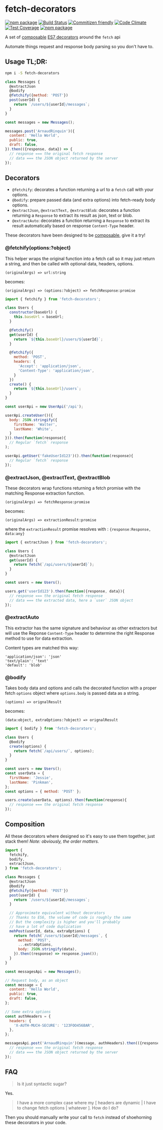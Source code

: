 # fetch-decorators

[![npm package](http://img.shields.io/npm/v/fetch-decorators.svg)](https://www.npmjs.com/package/fetch-decorators)
[![Build Status](https://img.shields.io/travis/ArnaudRinquin/fetch-decorators.svg)](https://travis-ci.org/ArnaudRinquin/fetch-decorators)
[![Commitizen friendly](https://img.shields.io/badge/commitizen-friendly-brightgreen.svg)](http://commitizen.github.io/cz-cli/)
[![Code Climate](https://img.shields.io/codeclimate/github/ArnaudRinquin/fetch-decorators.svg)](https://codeclimate.com/github/ArnaudRinquin/fetch-decorators)
[![Test Coverage](https://img.shields.io/codeclimate/coverage/github/ArnaudRinquin/fetch-decorators.svg)](https://codeclimate.com/github/ArnaudRinquin/fetch-decorators/coverage)
[![npm package](http://img.shields.io/npm/l/fetch-decorators.svg)](https://www.npmjs.com/package/fetch-decorators)

A set of [composable](#composition) [ES7 decorators](https://github.com/wycats/javascript-decorators) around the `fetch` api

Automate things request and response body parsing so you don't have to.

## Usage TL;DR:

```sh
npm i -S fetch-decorators
```

```js
class Messages {
  @extractJson
  @bodify
  @fetchify({method: 'POST'})
  post(userId) {
    return `/users/${userId}/messages`;
  }
}

const messages = new Messages();

messages.post('ArnaudRinquin')({
  content: 'Hello World',
  public: true,
  draft: false,
}).then(({response, data}) => {
  // response === the original fetch response
  // data === the JSON object returned by the server
});

```

## Decorators

* `@fetchify`: decorates a function returning a url to a `fetch` call with your options.
* `@bodify`: prepare passed data (and extra options) into fetch-ready body options.
* `@extractJson`, `@extractText,` `@extractBlob`: decorates a function returning a `Response` to extract its result as json, text or blob.
* `@extractAuto`: decorates a function returning a `Response` to extract its result automatically based on response `Content-Type` header.

These decorators have been designed to be [composable](#composition), give it a try!

### @fetchify(options:?object)

This helper wraps the original function into a fetch call so it may just return a string, and then be called with optional data, headers, options.


`(originalArgs) => url:string`

becomes:

`(originalArgs) => (options:?object) => fetchResponse:promise`

```js
import { fetchify } from 'fetch-decorators';

class Users {
  constructor(baseUrl) {
    this.baseUrl = baseUrl;
  }

  @fetchify()
  get(userId) {
    return `${this.baseUrl}/users/${userId}`;
  }

  @fetchify({
    method: 'POST',
    headers: {
      'Accept': 'application/json',
      'Content-Type': 'application/json',
    }
  })
  create() {
    return `${this.baseUrl}/users`;
  }
}

const userApi = new UserApi('/api');

userApi.createUser()({
  body: JSON.stringify({
    firstName: 'Walter',
    lastName: 'White',
  }
})).then(function(response){
  // Regular `fetch` response
);

userApi.getUser('fakeUserId123')().then(function(response){
  // Regular `fetch` response
});
```

### @extractJson, @extractText, @extractBlob

These decorators wrap functions returning a fetch promise with the matching Response extraction function.

`(originalArgs) => fetchResponse:promise`

becomes:

`(originalArgs) => extractionResult:promise`

where the `extractionResult` promise resolves with : `{response:Response, data:any}`

```js
import { extractJson } from 'fetch-decorators';

class Users {
  @extractJson
  get(userId) {
    return fetch(`/api/users/${userId}`);
  }
}

const users = new Users();

users.get('userId123').then(function({response, data}){
  // response === the original fetch response
  // data === the extracted data, here a `user` JSON object
});

```

### @extractAuto

This extractor has the same signature and behaviour as other extractors but will use the Reponse `Content-Type` header to determine the right Response method to use for data extraction.

Content types are matched this way:

```
'application/json': 'json'
'text/plain': 'text'
'default': 'blob'
```

### @bodify

Takes body data and options and calls the decorated function with a proper fetch `options` object where `options.body` is passed data as a string.

`(options) => orignalResult`

becomes:

`(data:object, extraOptions:?object) => orignalResult`

```js
import { bodify } from 'fetch-decorators';

class Users {
  @bodify
  create(options) {
    return fetch(`/api/users/`, options);
  }
}

const users = new Users();
const userData = {
  firstName: 'Jessie',
  lastName: 'Pinkman',
};
const options = { method: 'POST' };

users.create(userData, options).then(function(response){
  // response === the original fetch response
});
```

## Composition

All these decorators where designed so it's easy to use them together, just stack them! _Note: obviously, the order matters._

```js
import {
  fetchify,
  bodify,
  extractJson,
} from 'fetch-decorators';

class Messages {
  @extractJson
  @bodify
  @fetchify({method: 'POST'})
  post(userId) {
    return `/users/${userId}/messages`;
  }

  // Approximate equivalent without decorators
  // Thanks to ES6, the volume of code is roughly the same
  // But the complexity is higher and you'll probably
  // have a lot of code duplication
  mehPost(userId, data, extraOptions) {
    return fetch(`/users/${userId}/messages`, {
      method: 'POST',
      ...extraOptions,
      body: JSON.stringify(data),
    }).then((response) => response.json());
  }
}

const messagesApi = new Messages();

// Request body, as an object
const message = {
  content: 'Hello World',
  public: true,
  draft: false,
};

// Some extra options
const authHeaders = {
  headers: {
    'X-AUTH-MUCH-SECURE': '123FOO456BAR',
  },
};

messagesApi.post('ArnaudRinquin')(message, authHeaders).then(({response, data}) => {
  // response === the original fetch response
  // data === the JSON object returned by the server
});
```

##  FAQ

> Is it just syntactic sugar?

Yes.

> I have a more complex case where my [ headers are dynamic | I have to change fetch options | whatever ]. How do I do?

Then you should manually write your call to `fetch` instead of shoehorning these decorators in your code.
